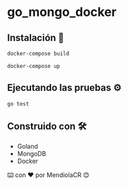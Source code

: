 # go_mongo_docker

## Instalación 🔧

```bash
docker-compose build
```

```bash
docker-compose up
```

## Ejecutando las pruebas ⚙️
```bash
go test
```

## Construido con 🛠️

* Goland
* MongoDB
* Docker

⌨️ con ❤️ por MendiolaCR 😊
